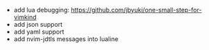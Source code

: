 * add lua debugging: https://github.com/jbyuki/one-small-step-for-vimkind
* add json support
* add yaml support
* add nvim-jdtls messages into lualine

